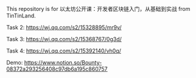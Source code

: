 This repository is for 以太坊公开课：开发者区块链入门，从基础到实战 from TinTinLand.

Task 2: https://wj.qq.com/s2/15328895/mr9v/

Task 3: https://wj.qq.com/s2/15368767/0g3d/

Task 4: https://wj.qq.com/s2/15392140/vh0q/

Demo: https://www.notion.so/Bounty-08372a293256408c97db6a195c860757
